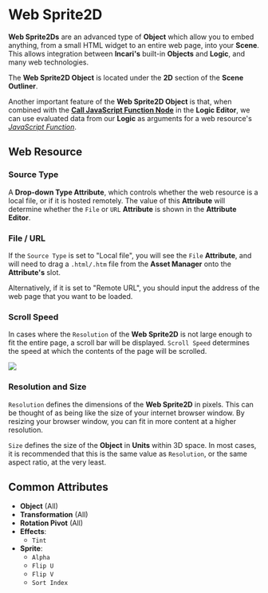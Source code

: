 # Web Sprite2D

**Web Sprite2Ds** are an advanced type of **Object** which allow you to embed anything, from a small HTML widget to an entire web page, into your **Scene**. This allows integration between **Incari's** built-in **Objects** and **Logic**, and many web technologies. 

The **Web Sprite2D Object** is located under the **2D** section of the **Scene Outliner**.

Another important feature of the **Web Sprite2D Object** is that, when combined with the [**Call JavaScript Function Node**](../../toolbox/web/call-javascript-function.md) in the **Logic Editor**, we can use evaluated data from our **Logic** as arguments for a web resource's [*JavaScript Function*](https://developer.mozilla.org/en-US/docs/Web/JavaScript/Guide/Functions).

## Web Resource

### Source Type

A **Drop-down Type Attribute**, which controls whether the web resource is a local file, or if it is hosted remotely. The value of this **Attribute** will determine whether the `File` or `URL` **Attribute** is shown in the **Attribute Editor**.

### File / URL

If the `Source Type` is set to "Local file", you will see the `File` **Attribute**, and will need to drag a `.html/.htm` file from the **Asset Manager** onto the **Attribute's** slot.

Alternatively, if it is set to "Remote URL", you should input the address of the web page that you want to be loaded.

### Scroll Speed

In cases where the `Resolution` of the **Web Sprite2D** is not large enough to fit the entire page, a scroll bar will be displayed. `Scroll Speed` determines the speed at which the contents of the page will be scrolled.

![](../../.gitbook/assets/web-sprite.gif)

### Resolution and Size

`Resolution` defines the dimensions of the **Web Sprite2D** in pixels. This can be thought of as being like the size of your internet browser window. By resizing your browser window, you can fit in more content at a higher resolution.

`Size` defines the size of the **Object** in **Units** within 3D space. In most cases, it is recommended that this is the same value as `Resolution`, or the same aspect ratio, at the very least.

## Common Attributes

* **Object** \(All\)
* **Transformation** \(All\)
* **Rotation Pivot** \(All\)
* **Effects**:
  * `Tint`
* **Sprite**:
  * `Alpha`
  * `Flip U`
  * `Flip V`
  * `Sort Index`

